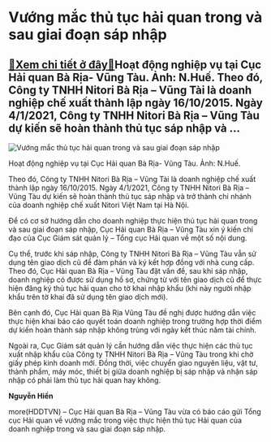 Vướng mắc thủ tục hải quan trong và sau giai đoạn sáp nhập
==========================================================

[:gift:Xem chi tiết ở đây:gift:](https://hddtvn.com/vuong-mac-thu-tuc-hai-quan-trong-va-sau-giai-doan-sap-nhap-2/)Hoạt động nghiệp vụ tại Cục Hải quan Bà Rịa- Vũng Tàu. Ảnh: N.Huế. Theo đó, Công ty TNHH Nitori Bà Rịa – Vũng Tài là doanh nghiệp chế xuất thành lập ngày 16/10/2015. Ngày 4/1/2021, Công ty TNHH Nitori Bà Rịa – Vũng Tàu dự kiến sẽ hoàn thành thủ tục sáp nhập và …
----------------------------------------------------------------------------------------------------------------------------------------------------------------------------------------------------------------------------------------------------------------------





![Vướng mắc thủ tục hải quan trong và sau giai đoạn sáp nhập](https://hddtvn.com/wp-content/uploads/2021/01/0844_10-4237_IMG_0277_Baohaiquan.jpg "Vướng mắc thủ tục hải quan trong và sau giai đoạn sáp nhập")


Hoạt động nghiệp vụ tại Cục Hải quan Bà Rịa- Vũng Tàu. Ảnh: N.Huế.



Theo đó, Công ty TNHH Nitori Bà Rịa – Vũng Tài là doanh nghiệp chế xuất thành lập ngày 16/10/2015. Ngày 4/1/2021, Công ty TNHH Nitori Bà Rịa – Vũng Tàu dự kiến sẽ hoàn thành thủ tục sáp nhập và trở thành chi nhánh của doanh nghiệp chế xuất Nitori Việt Nam tại Hà Nội.


Để có cơ sở hướng dẫn cho doanh nghiệp thực hiện thủ tục hải quan trong và sau giai đoạn sáp nhập, Cục Hải quan Bà Rịa – Vũng Tàu xin ý kiến chỉ đạo của Cục Giám sát quản lý – Tổng cục Hải quan về một số nội dung.


Cụ thể, trước khi sáp nhập, Công ty TNHH Nitori Bà Rịa – Vũng Tàu vẫn sử dụng tên giao dịch cũ để đàm phán và ký kết hợp đồng với nhà cung cấp. Theo đó, Cục Hải quan Bà Rịa – Vũng Tàu đặt vấn đề, sau khi sáp nhập, doanh nghiệp có được sử dụng hồ sơ, chứng từ với tên giao dịch cũ để thực hiện đăng ký thủ tục hải quan cho tờ khai nhập khẩu (khi này người nhập khẩu trên tờ khai đã sử dụng tên giao dịch mới).


Bên cạnh đó, Cục Hải quan Bà Rịa Vũng Tàu đề nghị được hướng dẫn việc thực hiện khai báo cáo quyết toán doanh nghiệp trong trường hợp thời điểm dự kiến hoàn thành sáp nhập không trùng với ngày kết thúc năm tài chính.


Ngoài ra, Cục Giám sát quản lý cần hướng dẫn việc thực hiện các thủ tục xuất nhập khẩu của Công ty TNHH Nitori Bà Rịa – Vũng Tàu trong khi chờ giấy phép kinh doanh mới. Đồng thời, việc chuyển giao nguyên liệu, vật tư, thành phẩm, máy móc, thiết bị giữa doanh nghiệp bị sáp nhập và nhận sáp nhập có phải làm thủ tục hải quan hay không.




**Nguyễn Hiền**



more(HDDTVN) – Cục Hải quan Bà Rịa – Vũng Tàu vừa có báo cáo gửi Tổng cục Hải quan về vướng mắc trong việc thực hiện thủ tục Hải quan của doanh nghiệp trong và sau giai đoạn sáp nhập.

